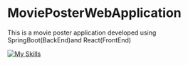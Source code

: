 # MoviePosterWebApplication
This is a movie poster application developed using SpringBoot(BackEnd)and React(FrontEnd)

[![My Skills](https://skillicons.dev/icons?i=java,spring,react,mongodb,vite,vscode,idea&theme=light)](https://skillicons.dev)
